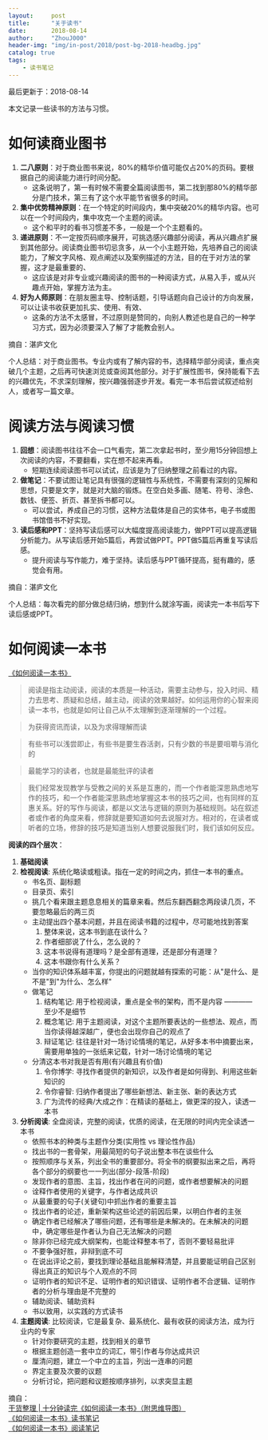 ```yaml
---
layout:     post
title:      "关于读书"
date:       2018-08-14
author:     "ZhouJ000"
header-img: "img/in-post/2018/post-bg-2018-headbg.jpg"
catalog: true
tags:
    - 读书笔记
--- 
```


<font id="last-updated">最后更新于：2018-08-14</font>


本文记录一些读书的方法与习惯。

# 如何读商业图书

1. **二八原则**：对于商业图书来说，80%的精华价值可能仅占20%的页码。要根据自己的阅读能力进行时间分配。
	+ 这条说明了，第一有时候不需要全篇阅读图书，第二找到那80%的精华部分是门技术，第三有了这个水平能节省很多的时间。
2. **集中优势精神原则**：在一个特定的时间段内，集中突破20%的精华内容。也可以在一个时间段内，集中攻克一个主题的阅读。
	+ 这个和平时的看书习惯差不多，一般是一个个主题看的。
3. **递进原则**：不一定按页码顺序展开，可挑选感兴趣部分阅读，再从兴趣点扩展到其他部分。阅读商业图书切忌贪多，从一个小主题开始，先培养自己的阅读能力，了解文字风格、观点阐述以及案例描述的方法，目的在于对方法的掌握，这才是最重要的、
	+ 这应该是对非专业或兴趣阅读的图书的一种阅读方式，从易入手，或从兴趣点开始，掌握方法为主。
4. **好为人师原则**：在朋友圈主导、控制话题，引导话题向自己设计的方向发展，可以让读书收获更加扎实、使用、有效、
	+ 这条的方法不太感冒，不过原则是赞同的，向别人教述也是自己的一种学习方式，因为必须要深入了解了才能教会别人。

摘自：湛庐文化

个人总结：对于商业图书。专业内或有了解内容的书，选择精华部分阅读，重点突破几个主题，之后再可快速浏览或查阅其他部分。对于扩展性图书，保持能看下去的兴趣优先，不求深刻理解，按兴趣强弱逐步开发。看完一本书后尝试叙述给别人，或者写一篇文章。

# 阅读方法与阅读习惯

1. **回想**：阅读图书往往不会一口气看完，第二次拿起书时，至少用15分钟回想上次阅读的内容，不要翻看，实在想不起来再看。
	+ 短期连续阅读图书可以试试，应该是为了归纳整理之前看过的内容。
2. **做笔记**：不要试图让笔记具有很强的逻辑性与系统性，不需要有深刻的见解和思想，只要是文字，就是对大脑的锻炼。在空白处多画、随笔、符号、涂色、数钱、便签、折页、甚至拆书都可以。
	+ 可以尝试，养成自己的习惯，这种方法载体是自己的实体书，电子书或图书馆借书不好实现。
3. **读后感和PPT**：坚持写读后感可以大幅度提高阅读能力，做PPT可以提高逻辑分析能力。从写读后感开始5篇后，再尝试做PPT。PPT做5篇后再重复写读后感。
	+ 提升阅读与写作能力，难于坚持。读后感与PPT循环提高，挺有趣的，感觉会有用。

摘自：湛庐文化

个人总结：每次看完的部分做总结归纳，想到什么就涂写画，阅读完一本书后写下读后感或PPT。

# 如何阅读一本书

[《如何阅读一本书》](https://item.jd.com/12146032.html#crumb-wrap)

> 阅读是指主动阅读，阅读的本质是一种活动，需要主动参与，投入时间、精力去思考、质疑和总结，越主动，阅读的效果越好。如何运用你的心智来阅读一本书，也就是如何让自己从不太理解到逐渐理解的一个过程。

> 为获得资讯而读，以及为求得理解而读

> 有些书可以浅尝即止，有些书是要生吞活剥，只有少数的书是要咀嚼与消化的

> 最能学习的读者，也就是最能批评的读者

> 我们经常发现教学与受教之间的关系是互惠的，而一个作者能深思熟虑地写作的技巧，和一个作者能深思熟虑地掌握这本书的技巧之间，也有同样的互惠关系。好的写作与阅读，都是以文法与逻辑的原则为基础规则。站在叙述者或作者的角度来看，修辞就是要知道如何去说服对方。相对的，在读者或听者的立场，修辞的技巧是知道当别人想要说服我们时，我们该如何反应。


**阅读的四个层次**：
1. **基础阅读**
2. **检视阅读**: 系统化略读或粗读。指在一定的时间之内，抓住一本书的重点。
	+ 书名页、副标题
	+ 目录页、索引
	+ 挑几个看来跟主题息息相关的篇章来看。然后东翻西翻念两段读几页，不要忽略最后的两三页
	+ 主动提出四个基本问题，并且在阅读书籍的过程中，尽可能地找到答案
		1. 整体来说，这本书到底在谈什么？
		2. 作者细部说了什么，怎么说的？
		3. 这本书说得有道理吗？是全部有道理，还是部分有道理？
		4. 这本书跟你有什么关系？
	+ 当你的知识体系越丰富，你提出的问题就越有探索的可能：从"是什么、是不是"到"为什么、怎么样"
	+ 做笔记
		1. 结构笔记: 用于检视阅读，重点是全书的架构，而不是内容 ———— 至少不是细节
		2. 概念笔记: 用于主题阅读，对这个主题所要表达的一些想法、观点，而当你读得越深越广，便也会出现你自己的观点了
		3. 辩证笔记: 往往是针对一场讨论情境的笔记，从好多本书中摘要出来，需要用单独的一张纸来记载，针对一场讨论情境的笔记
	+ 分清这本书对我是否有用(有兴趣且有价值)
		1. 令你博学: 寻找作者提供的新知识，以及作者是如何得到、利用这些新知识的
		2. 令你睿智: 归纳作者提出了哪些新想法、新主张、新的表达方式
		3. 广为流传的经典/大成之作：在精读的基础上，做更深的投入，读透一本书
3. **分析阅读**: 全盘阅读，完整的阅读，优质的阅读，在无限的时间内完全读透一本书
	+ 依照书本的种类与主题作分类(实用性 vs 理论性作品)
	+ 找出书的一套骨架，用最简短的句子说出整本书在谈些什么
	+ 按照顺序与关系，列出全书的重要部分。将全书的纲要拟出来之后，再将各个部分的纲要也一一列出(部分-段落-阶段)
	+ 发现作者的意图、主旨，找出作者在问的问题，或作者想要解决的问题
	+ 诠释作者使用的关键字，与作者达成共识
	+ 从最重要的句子(关键句)中抓出作者的重要主旨
	+ 找出作者的论述，重新架构这些论述的前因后果，以明白作者的主张
	+ 确定作者已经解决了哪些问题，还有哪些是未解决的。在未解决的问题中，确定哪些是作者认为自己无法解决的问题
	+ 除非你已经完成大纲架构，也能诠释整本书了，否则不要轻易批评
	+ 不要争强好胜，非辩到底不可
	+ 在说出评论之前，要找到理论基础且能解释清楚，并且要能证明自己区别得出真正的知识与个人观点的不同
	+ 证明作者的知识不足、证明作者的知识错误、证明作者不合逻辑、证明作者的分析与理由是不完整的
	+ 辅助阅读、辅助资料
	+ 书以致用，以实践的方式读书
4. **主题阅读**: 比较阅读，它是最复杂、最系统化、最有收获的阅读方法，成为行业内的专家
	+ 针对你要研究的主题，找到相关的章节
	+ 根据主题创造一套中立的词汇，带引作者与你达成共识
	+ 厘清问题，建立一个中立的主旨，列出一连串的问题
	+ 界定主要及次要的议题
	+ 分析讨论，把问题和议题按顺序排列，以求突显主题

	

摘自：  
[干货整理 | 十分钟读完《如何阅读一本书》（附思维导图）](https://www.jianshu.com/p/b697265dc512)  
[《如何阅读一本书》读书笔记](https://www.jianshu.com/p/c69c2828a084)  
[《如何阅读一本书》阅读笔记](https://www.cnblogs.com/xt0810/p/5232532.html)  


